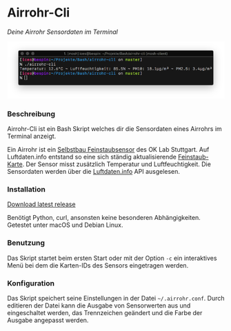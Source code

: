 # Airrohr-Cli
*Deine Airrohr Sensordaten im Terminal*

![alt text](https://github.com/ices-dev/airrohr-cli/blob/master/screenshots/airrohr-cli.png "Screenshot Debian Stretch")

### Beschreibung
Airrohr-Cli ist ein Bash Skript welches dir die Sensordaten eines Airrohrs im Terminal anzeigt.

Ein Airrohr ist ein [Selbstbau Feinstaubsensor](http://luftdaten.info/feinstaubsensor-bauen/) des OK Lab Stuttgart. Auf Luftdaten.info entstand so eine sich ständig aktualisierende [Feinstaub-Karte](http://deutschland.maps.luftdaten.info). Der Sensor misst zusätzlich Temperatur und Luftfeuchtigkeit. Die Sensordaten werden über die [Luftdaten.info](http://luftdaten.info) API ausgelesen. 
### Installation
[Download latest release](https://github.com/ices-dev/airrohr-cli/releases/latest)

Benötigt Python, curl, ansonsten keine besonderen Abhängigkeiten.
Getestet unter macOS und Debian Linux.
### Benutzung
Das Skript startet beim ersten Start oder mit der Option `-c` ein interaktives Menü bei dem die Karten-IDs des Sensors eingetragen werden.
### Konfiguration
Das Skript speichert seine Einstellungen in der Datei `~/.airrohr.conf`. Durch editieren der Datei kann die Ausgabe von Sensorwerten aus und eingeschaltet werden, das Trennzeichen geändert und die Farbe der Ausgabe angepasst werden.
